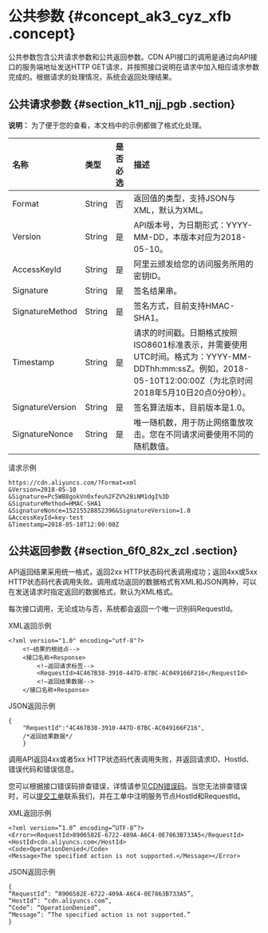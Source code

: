 # 公共参数 {#concept_ak3_cyz_xfb .concept}

公共参数包含公共请求参数和公共返回参数。CDN API接口的调用是通过向API接口的服务端地址发送HTTP GET请求，并按照接口说明在请求中加入相应请求参数完成的。根据请求的处理情况，系统会返回处理结果。

## 公共请求参数 {#section_k11_njj_pgb .section}

**说明：** 为了便于您的查看，本文档中的示例都做了格式化处理。

|名称|类型|是否必选|描述|
|:-|:-|:---|:-|
|Format|String|否|返回值的类型，支持JSON与XML，默认为XML。|
|Version|String|是|API版本号，为日期形式：YYYY-MM-DD，本版本对应为2018-05-10。|
|AccessKeyId|String|是|阿里云颁发给您的访问服务所用的密钥ID。|
|Signature|String|是|签名结果串。|
|SignatureMethod|String|是|签名方式，目前支持HMAC-SHA1。|
|Timestamp|String|是|请求的时间戳。日期格式按照ISO8601标准表示，并需要使用UTC时间。格式为：YYYY-MM-DDThh:mm:ssZ。例如，2018-05-10T12:00:00Z（为北京时间2018年5月10日20点0分0秒）。|
|SignatureVersion|String|是|签名算法版本，目前版本是1.0。|
|SignatureNonce|String|是|唯一随机数，用于防止网络重放攻击。您在不同请求间要使用不同的随机数值。|

请求示例

``` {#codeblock_3tm_ks6_vll}
https://cdn.aliyuncs.com/?Format=xml
&Version=2018-05-10
&Signature=Pc5WB8gokVn0xfeu%2FZV%2BiNM1dgI%3D
&SignatureMethod=HMAC-SHA1
&SignatureNonce=15215528852396&SignatureVersion=1.0
&AccessKeyId=key-test
&Timestamp=2018-05-10T12:00:00Z    
```

## 公共返回参数 {#section_6f0_82x_zcl .section}

API返回结果采用统一格式，返回2xx HTTP状态码代表调用成功；返回4xx或5xx HTTP状态码代表调用失败。调用成功返回的数据格式有XML和JSON两种，可以在发送请求时指定返回的数据格式，默认为XML格式。

每次接口调用，无论成功与否，系统都会返回一个唯一识别码RequestId。

XML返回示例

``` {#codeblock_xvr_srd_gjr .lanuage-xml}
<?xml version="1.0" encoding="utf-8"?> 
    <!—结果的根结点-->
    <接口名称+Response>
        <!—返回请求标签-->
        <RequestId>4C467B38-3910-447D-87BC-AC049166F216</RequestId>
        <!—返回结果数据-->
    </接口名称+Response>
```

JSON返回示例

``` {#codeblock_gn7_pz5_wc1 .language-json}
{
    "RequestId":"4C467B38-3910-447D-87BC-AC049166F216",
    /*返回结果数据*/
    }
```

调用API返回4xx或者5xx HTTP状态码代表调用失败，并返回请求ID、HostId、错误代码和错误信息。

您可以根据接口错误码排查错误，详情请参见[CDN错误码](https://error-center.aliyun.com/status/product/Cdn)。当您无法排查错误时，可以[提交工单](https://workorder-intl.console.aliyun.com/#/ticket/createIndex)联系我们，并在工单中注明服务节点HostId和RequestId。

XML返回示例

``` {#codeblock_tvv_22r_w54 .lanuage-xml}
<?xml version=”1.0” encoding=”UTF-8”?>
<Error><RequestId>8906582E-6722-409A-A6C4-0E7863B733A5</RequestId>   
<HostId>cdn.aliyuncs.com</HostId>   
<Code>OperationDenied</Code>   
<Message>The specified action is not supported.</Message></Error>
```

JSON返回示例

``` {#codeblock_3t5_lb5_oll .language-json}
{    
“RequestId”: “8906582E-6722-409A-A6C4-0E7863B733A5”,    
“HostId”: “cdn.aliyuncs.com”,    
“Code”: “OperationDenied”,    
“Message”: “The specified action is not supported.”
}
```

